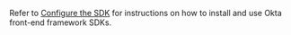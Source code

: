 Refer to [Configure the SDK](/docs/guides/sign-into-spa/-/configure-the-sdk) for instructions on how to install and use Okta front-end framework SDKs.